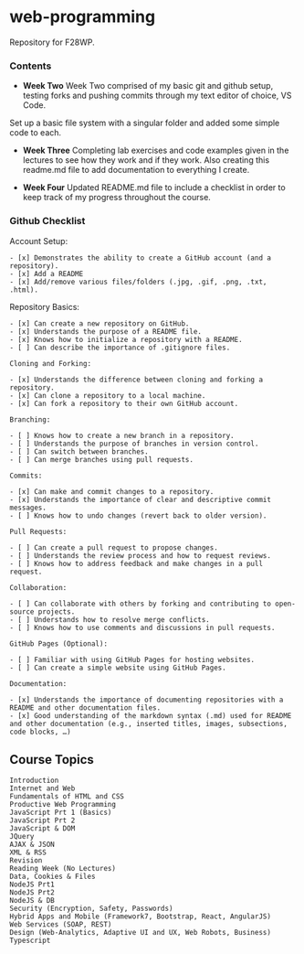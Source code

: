 # web-programming
Repository for F28WP. 

### Contents

- **Week Two**
Week Two comprised of my basic git and github setup, testing forks and pushing commits through my text editor of choice, VS Code.

Set up a basic file system with a singular folder and added some simple code to each.

- **Week Three**
Completing lab exercises and code examples given in the lectures to see how they work and if they work. Also creating this readme.md file to add documentation to everything I create.

- **Week Four**
Updated README.md file to include a checklist in order to keep track of my progress throughout the course.

### Github Checklist
Account Setup:

    - [x] Demonstrates the ability to create a GitHub account (and a repository).
    - [x] Add a README
    - [x] Add/remove various files/folders (.jpg, .gif, .png, .txt, .html).

Repository Basics:

    - [x] Can create a new repository on GitHub.
    - [x] Understands the purpose of a README file.
    - [x] Knows how to initialize a repository with a README.
    - [ ] Can describe the importance of .gitignore files.

    Cloning and Forking:

    - [x] Understands the difference between cloning and forking a repository.
    - [x] Can clone a repository to a local machine.
    - [x] Can fork a repository to their own GitHub account.

    Branching:

    - [ ] Knows how to create a new branch in a repository.
    - [ ] Understands the purpose of branches in version control.
    - [ ] Can switch between branches.
    - [ ] Can merge branches using pull requests.

    Commits:

    - [x] Can make and commit changes to a repository.
    - [x] Understands the importance of clear and descriptive commit messages.
    - [ ] Knows how to undo changes (revert back to older version).

    Pull Requests:

    - [ ] Can create a pull request to propose changes.
    - [ ] Understands the review process and how to request reviews.
    - [ ] Knows how to address feedback and make changes in a pull request.

    Collaboration:

    - [ ] Can collaborate with others by forking and contributing to open-source projects.
    - [ ] Understands how to resolve merge conflicts.
    - [ ] Knows how to use comments and discussions in pull requests.

    GitHub Pages (Optional):

    - [ ] Familiar with using GitHub Pages for hosting websites.
    - [ ] Can create a simple website using GitHub Pages.

    Documentation:

    - [x] Understands the importance of documenting repositories with a README and other documentation files.
    - [x] Good understanding of the markdown syntax (.md) used for README and other documentation (e.g., inserted titles, images, subsections, code blocks, …)

## Course Topics

    Introduction
    Internet and Web
    Fundamentals of HTML and CSS
    Productive Web Programming
    JavaScript Prt 1 (Basics)
    JavaScript Prt 2
    JavaScript & DOM
    JQuery
    AJAX & JSON
    XML & RSS
    Revision
    Reading Week (No Lectures)
    Data, Cookies & Files
    NodeJS Prt1
    NodeJS Prt2
    NodeJS & DB
    Security (Encryption, Safety, Passwords)
    Hybrid Apps and Mobile (Framework7, Bootstrap, React, AngularJS)
    Web Services (SOAP, REST)
    Design (Web-Analytics, Adaptive UI and UX, Web Robots, Business)
    Typescript
